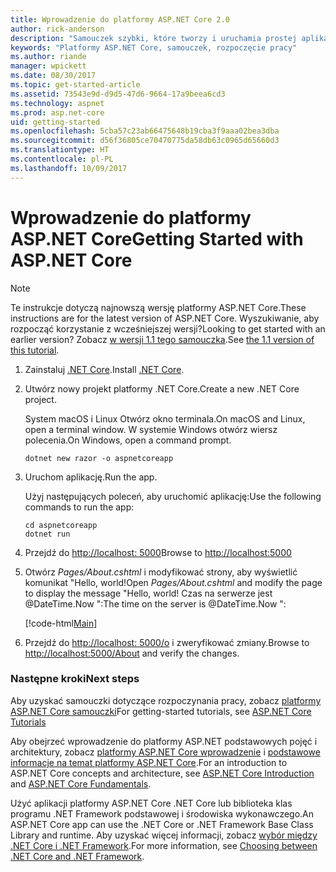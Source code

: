 ```yaml
---
title: Wprowadzenie do platformy ASP.NET Core 2.0
author: rick-anderson
description: "Samouczek szybki, które tworzy i uruchamia prostej aplikacji Hello World przy użyciu platformy ASP.NET Core."
keywords: "Platformy ASP.NET Core, samouczek, rozpoczęcie pracy"
ms.author: riande
manager: wpickett
ms.date: 08/30/2017
ms.topic: get-started-article
ms.assetid: 73543e9d-d9d5-47d6-9664-17a9beea6cd3
ms.technology: aspnet
ms.prod: asp.net-core
uid: getting-started
ms.openlocfilehash: 5cba57c23ab66475648b19cba3f9aaa02bea3dba
ms.sourcegitcommit: d56f36805ce70470775da58db63c0965d65660d3
ms.translationtype: HT
ms.contentlocale: pl-PL
ms.lasthandoff: 10/09/2017
---
```

# <a name="getting-started-with-aspnet-core"></a><span data-ttu-id="99f73-104">Wprowadzenie do platformy ASP.NET Core</span><span class="sxs-lookup"><span data-stu-id="99f73-104">Getting Started with ASP.NET Core</span></span>

> [!NOTE]
> <span data-ttu-id="99f73-105">Te instrukcje dotyczą najnowszą wersję platformy ASP.NET Core.</span><span class="sxs-lookup"><span data-stu-id="99f73-105">These instructions are for the latest version of ASP.NET Core.</span></span> <span data-ttu-id="99f73-106">Wyszukiwanie, aby rozpocząć korzystanie z wcześniejszej wersji?</span><span class="sxs-lookup"><span data-stu-id="99f73-106">Looking to get started with an earlier version?</span></span> <span data-ttu-id="99f73-107">Zobacz [w wersji 1.1 tego samouczka](xref:getting-started-1.1).</span><span class="sxs-lookup"><span data-stu-id="99f73-107">See [the 1.1 version of this tutorial](xref:getting-started-1.1).</span></span>

1. <span data-ttu-id="99f73-108">Zainstaluj [.NET Core](https://www.microsoft.com/net/core/).</span><span class="sxs-lookup"><span data-stu-id="99f73-108">Install [.NET Core](https://www.microsoft.com/net/core/).</span></span>

2. <span data-ttu-id="99f73-109">Utwórz nowy projekt platformy .NET Core.</span><span class="sxs-lookup"><span data-stu-id="99f73-109">Create a new .NET Core project.</span></span>

   <span data-ttu-id="99f73-110">System macOS i Linux Otwórz okno terminala.</span><span class="sxs-lookup"><span data-stu-id="99f73-110">On macOS and Linux, open a terminal window.</span></span> <span data-ttu-id="99f73-111">W systemie Windows otwórz wiersz polecenia.</span><span class="sxs-lookup"><span data-stu-id="99f73-111">On Windows, open a command prompt.</span></span>

    ```terminal
    dotnet new razor -o aspnetcoreapp
    ```
    
4. <span data-ttu-id="99f73-112">Uruchom aplikację.</span><span class="sxs-lookup"><span data-stu-id="99f73-112">Run the app.</span></span>

    <span data-ttu-id="99f73-113">Użyj następujących poleceń, aby uruchomić aplikację:</span><span class="sxs-lookup"><span data-stu-id="99f73-113">Use the following commands to run the app:</span></span>

    ```terminal
    cd aspnetcoreapp
    dotnet run
    ```

5. <span data-ttu-id="99f73-114">Przejdź do [http://localhost: 5000](http://localhost:5000)</span><span class="sxs-lookup"><span data-stu-id="99f73-114">Browse to [http://localhost:5000](http://localhost:5000)</span></span>

6. <span data-ttu-id="99f73-115">Otwórz *Pages/About.cshtml* i modyfikować strony, aby wyświetlić komunikat "Hello, world!</span><span class="sxs-lookup"><span data-stu-id="99f73-115">Open *Pages/About.cshtml* and modify the page to display the message "Hello, world!</span></span> <span data-ttu-id="99f73-116">Czas na serwerze jest @DateTime.Now ":</span><span class="sxs-lookup"><span data-stu-id="99f73-116">The time on the server is @DateTime.Now ":</span></span>

    [!code-html[Main](getting-started/sample/getting-started/about.cshtml?highlight=9&range=1-9)]

7. <span data-ttu-id="99f73-117">Przejdź do [http://localhost: 5000/o](http://localhost:5000/About) i zweryfikować zmiany.</span><span class="sxs-lookup"><span data-stu-id="99f73-117">Browse to [http://localhost:5000/About](http://localhost:5000/About) and verify the changes.</span></span>

### <a name="next-steps"></a><span data-ttu-id="99f73-118">Następne kroki</span><span class="sxs-lookup"><span data-stu-id="99f73-118">Next steps</span></span>

<span data-ttu-id="99f73-119">Aby uzyskać samouczki dotyczące rozpoczynania pracy, zobacz [platformy ASP.NET Core samouczki](tutorials/index.md)</span><span class="sxs-lookup"><span data-stu-id="99f73-119">For getting-started tutorials, see [ASP.NET Core Tutorials](tutorials/index.md)</span></span>

<span data-ttu-id="99f73-120">Aby obejrzeć wprowadzenie do platformy ASP.NET podstawowych pojęć i architektury, zobacz [platformy ASP.NET Core wprowadzenie](index.md) i [podstawowe informacje na temat platformy ASP.NET Core](fundamentals/index.md).</span><span class="sxs-lookup"><span data-stu-id="99f73-120">For an introduction to ASP.NET Core concepts and architecture, see [ASP.NET Core Introduction](index.md) and [ASP.NET Core Fundamentals](fundamentals/index.md).</span></span>

<span data-ttu-id="99f73-121">Użyć aplikacji platformy ASP.NET Core .NET Core lub biblioteka klas programu .NET Framework podstawowej i środowiska wykonawczego.</span><span class="sxs-lookup"><span data-stu-id="99f73-121">An ASP.NET Core app can use the .NET Core or .NET Framework Base Class Library and runtime.</span></span> <span data-ttu-id="99f73-122">Aby uzyskać więcej informacji, zobacz [wybór między .NET Core i .NET Framework](https://docs.microsoft.com/dotnet/articles/standard/choosing-core-framework-server).</span><span class="sxs-lookup"><span data-stu-id="99f73-122">For more information, see [Choosing between .NET Core and .NET Framework](https://docs.microsoft.com/dotnet/articles/standard/choosing-core-framework-server).</span></span>
